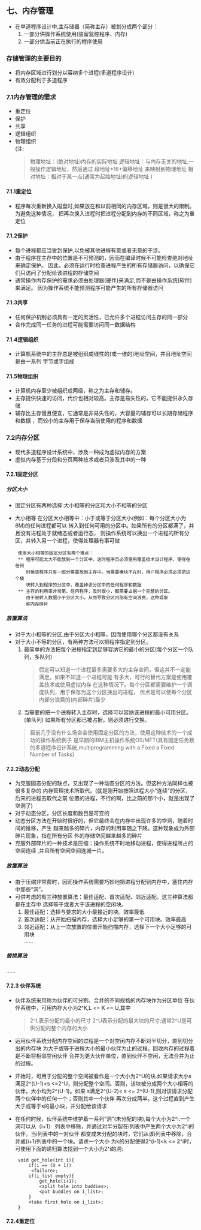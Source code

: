## 七、内存管理
* 在单道程序设计中,主存储器（简称主存）被划分成两个部分：
  1. 一部分供操作系统使用(驻留监控程序、内存)
  2. 一部分供当前正在执行的程序使用
  
### 存储管理的主要目的
* 将内存区域进行划分以容纳多个进程(多道程序设计)
* 有效分配利于多道程序

### 7.1内存管理的需求
* 重定位
* 保护
* 共享
* 逻辑组织
* 物理组织<br>
(注:
	>物理地址：(绝对地址)内存的实际地址
	>逻辑地址：与内存无关的地址,一般操作逻辑地址，然后通过 段地址*16+偏移地址 来映射到物理地址
	>相对地址：相对于某一点(通常为起始地址)的逻辑地址
)

#### 7.1.1重定位
 * 程序每次重新换入磁盘时,如果放在和以前相同的内存区域，则是很大的限制。为避免这种情况，
	把再次换入进程时把进程分配到内存的不同区域，称之为重定位
	
#### 7.1.2保护
 * 每个进程都应当受到保护,以免被其他进程有意或者无意的干涉。
 * 由于程序在主存中的位置是不可预测的，因而在编译时候不可能检查绝对地址来确定保护。
	  因此，必须在运行时检查进程产生的所有存储器访问，以确保它们只访问了分配给该进程的存储空间
 * 通常操作内存保护的需求必须由处理器(硬件)来满足,而不是由操作系统(软件)来满足。
	因为操作系统不能预测程序可能产生的所有存储器访问

#### 7.1.3共享
 * 任何保护机制必须具有一定的灵活性，已允许多个进程访问主存的同一部分
 * 合作完成同一任务的进程可能需要访问同一数据结构

#### 7.1.4逻辑组织
 * 计算机系统中的主存总是被组织成线性的(或一维的)地址空间，并且地址空间是由一系列
 字节或字组成
#### 7.1.5物理组织
 * 计算机内存至少被组织成两级，称之为主存和辅存。
 * 主存提供快速的访问，代价也相对较高。主存是易失性的，它不能提供永久存储
 * 辅存比主存慢且便宜，它通常是非易失性的，大容量的辅存可以长期存储程序和数据
   ，而较小的主存用于保存当前使用的程序和数据
   
### 7.2内存分区
 * 现代多道程序设计系统中，涉及一种成为虚拟内存的方案
 * 虚拟内存基于分段和分页两种技术或者只涉及其中的一种
 
#### 7.2.1固定分区
##### 分区大小 
 * 固定分区有两种选择:大小相等的分区和大小不相等的分区
 * 大小相等
		    在分区大小相等中：小于或等于分区大小(例如：每个分区大小为8M)的任何进程都可以
		转入到任何可用的分区中。如果所有的分区都满了，并且没有进程处于就绪态或者运行态，
		则操作系统可以换出一个进程的所有分区，并转入另一个进程，使得处理器有事可做
		
		使用大小相等的固定分区有两个难点：
		** 程序可能太大不能放到一个分区中。这时程序员必须使用覆盖技术设计程序，使得在任何
		   时候该程序只有一部分需要放到主存中。当需要模块不在时，用户程序必须必须把这个模
		   块转入到程序的分区中，覆盖掉该分区中的任何程序和数据
		** 主存的利用率非常第。任何程序，及时很小，都需要占据一个完整的分区。
		   由于被转入数据小于分区大小，从而导致分区内部有空间浪费，这种现象
		   称内存碎片
		   
##### 放置算法
 * 对于大小相等的分区,由于分区大小相等，因而使用哪个分区都没有关系
 * 对于大小不等的分区，有两种方法可以把程序指定到分区。
	1. 最简单的方法把每个进程指定到足够容纳它的最小的分区(每个分区一个队列，多队列)
	   >假定可以知道一个进程最多需要多大的主存空间，但这并不一定能满足。如果不知道一个进程可能
	   >有多大，可行的替代方案是使用覆盖技术或使用虚拟内存
	在这种情况下。每个分区都需要维护一个调度队列，用于保存为这个分区换出的进程，
	优点是可以使每个分区内部分浪费的(内部碎片)最少
	2. 当需要的把一个进程转入主存时，选择可以容纳该进程的最小可用分区。(单队列)
		如果所有分区都已被占据，则必须进行交换。
	> 目前几乎没有什么场合会使用固定分区的方法，使用这种技术的一个成功的操作系统例子
	> 是早期的IBM主机操作系统OS/MFT(具有固定任务数的多道程序设计系统,multiprogramming with
	> a Fixed a Fixed Number of Tasks)
	
#### 7.2.2动态分配
 * 为克服固态分配的缺点，又出现了一种动态分区的方法。但这种方法同样也被很多复杂的
	  内存管理技术所取代。(就是刚开始按照进程大小“连续”的分区，后来的进程去取代之前
	  位置的进程，不行的啊，比之前的那个小，就是出现了空洞了)
 * 对于动态分区，分区长度和数目是可变的
 * 动态分区方法在开始时很好的，但它最终会在内存中出现许多的空洞，随着时间的推移，产生
   越来越多的碎片，内存的利用率随之下降。这种现象成为外部碎片现象，指在所有分区
   外的存储空间越来越多的碎片
 * 克服外部碎片的一种技术是压缩：操作系统不时地移动进程，使得进程所占的空间连续
  ,并且所有空闲空间连城一片。
##### 放置算法
 * 由于压缩非常费时，因而操作系统需要巧妙地把进程分配到内存中，塞住内存中那些“洞”。
 * 可供考虑的有三种放置算法：最佳适配、首次适配、邻近适配。这三种算法都是在主存中
   选择等于或者大于该进程的空闲块。
   1. 最佳适配：选择与要求的大小最接近的块。效率最低
   2. 首次适配：从开始扫描内存，选择大小足够的第一个可用块。效率最高
   3. 邻近适配：从上一次放置的位置开始扫描内存，选择下一个大小足够的可用块
<br/>......
		   
##### 替换算法
  ......
  
#### 7.2.3 伙伴系统
 * 伙伴系统采用称为伙伴的可分割、合并的不同规格的内存块作为分区单位
   在伙伴系统中，可用内存大小为2^K,L <= K <= U,其中
   > 2^L表示分配的最小的尺寸
   > 2^U表示分配的最大块的尺寸;通常2^U是可供分配的整个内存的大小
 * 运用伙伴系统分配内存空间的过程是一个对空闲内存不断对半切分，直到切分出的内存块
   为大于或等于进程大小的最小伙伴为止的过程。回收内存的过程着是不断将相邻空闲伙伴
   合并为更大伙伴单位，直到伙伴不空闲，无法合并为止的过程。
 * 开始时，可用于分配的整个空间被看作是一个大小为2^U的块.如果请求大小s满足2^(U-1)<s
   <=2^U，则分配整个空间。否则，该块被分成两个大小相等的伙伴，大小均为2^(U-1)。如果
   s满足2^(U-2)< s <= 2^(U-1),则对该请求分配两个伙伴中的任何一个；否则其中一个伙伴
   再次分成两半。这个过程直到产生大于或等于s的最小块，并分配给该请求
 * 在任何时候，伙伴系统中维护着一系列“洞”(未分配的块),每个大小为2^i.一个洞可以从（i+1）
   列表中移除，并通过对半分裂在i列表中产生两个大小为2^i的伙伴。当i列表中的一对伙伴
   都变成未分配的块时，它们从该i列表中移除，合并成(i+1)列表中的一个块。请求一个大小
   为k的分配使得2^(i-1)<k <= 2^i时，可使用下面的递归算法找到一个大小为2^i的洞:
   
		void get_hole(int i){
			if(i == (U + 1))
			 <failure>;
			if(i_list empty){
				get_hole(i+1);
				<split hole into buddies>;
				<put buddies on i_list>;
			}
			<take first hole on i_list>;
		}
		
#### 7.2.4重定位
	
	
 